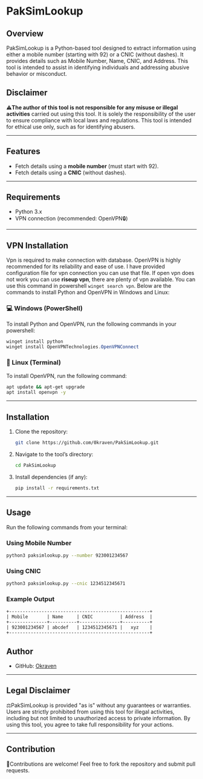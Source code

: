# PakSimLookup

## Overview
PakSimLookup is a Python-based tool designed to extract information using either a mobile number (starting with 92) or a CNIC (without dashes). It provides details such as Mobile Number, Name, CNIC, and Address. This tool is intended to assist in identifying individuals and addressing abusive behavior or misconduct.

## Disclaimer
**⚠️The author of this tool is not responsible for any misuse or illegal activities** carried out using this tool. It is solely the responsibility of the user to ensure compliance with local laws and regulations. This tool is intended for ethical use only, such as for identifying abusers.

---

## Features
-  Fetch details using a **mobile number** (must start with 92).
-  Fetch details using a **CNIC** (without dashes).

---

## Requirements
- Python 3.x
- VPN connection (recommended: OpenVPN🔒)

---

## VPN Installation
Vpn is required to make connection with database. OpenVPN is highly recommended for its reliability and ease of use. I have provided configuration file for vpn connection you can use that file. If open vpn does not work you can use **riseup vpn**, there are plenty of vpn available. You can use this command in powershell `winget search vpn`. Below are the commands to install Python and OpenVPN in Windows and Linux:

### 💻 Windows (PowerShell)
To install Python and OpenVPN, run the following commands in your powershell:
```powershell
winget install python
winget install OpenVPNTechnologies.OpenVPNConnect
```

### 🐧 Linux (Terminal)
To install OpenVPN, run the following command:
```bash
apt update && apt-get upgrade
apt install openvpn -y
```

---

## Installation
1. Clone the repository:
   ```bash
   git clone https://github.com/0kraven/PakSimLookup.git
   ```
2. Navigate to the tool’s directory:
   ```bash
   cd PakSimLookup
   ```
3. Install dependencies (if any):
   ```bash
   pip install -r requirements.txt
   ```

---

## Usage
Run the following commands from your terminal:

### Using Mobile Number
```bash
python3 paksimlookup.py --number 923001234567
```

### Using CNIC
```bash
python3 paksimlookup.py --cnic 1234512345671
```

### Example Output
```
+----------------------------------------------------+
| Mobile       | Name     | CNIC          | Address  |
+--------------+----------+---------------+----------+
| 923001234567 | abcdef   | 1234512345671 |   xyz    |
+----------------------------------------------------+
```


## Author
- GitHub: [Okraven](https://github.com/0kraven)
---

## Legal Disclaimer
⚖️PakSimLookup is provided "as is" without any guarantees or warranties. Users are strictly prohibited from using this tool for illegal activities, including but not limited to unauthorized access to private information. By using this tool, you agree to take full responsibility for your actions.

---

## Contribution
🌟Contributions are welcome! Feel free to fork the repository and submit pull requests.
